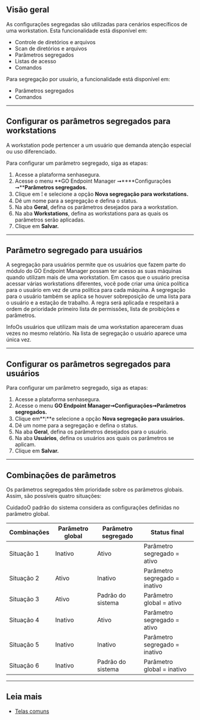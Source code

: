 ## Visão geral

As configurações segregadas são utilizadas para cenários específicos de uma workstation. Esta funcionalidade está disponível em: 

* Controle de diretórios e arquivos
* Scan de diretórios e arquivos
* Parâmetros segregados
* Listas de acesso
* Comandos

  


Para segregação por usuário, a funcionalidade está disponível em: 

* Parâmetros segregados
* Comandos



---

## Configurar os parâmetros segregados para workstations

A workstation pode pertencer a um usuário que demanda atenção especial ou uso diferenciado.

Para configurar um parâmetro segregado, siga as etapas:

1. Acesse a plataforma senhasegura.
2. Acesse o menu **GO Endpoint Manager ➞****Configurações ➞****Parâmetros segregados.**
3. Clique em **⁝** e selecione a opção **Nova segregação para workstations.**
4. Dê um nome para a segregação e defina o status.
5. Na aba **Geral**, defina os parâmetros desejados para a workstation.
6. Na aba **Workstations**, defina as workstations para as quais os parâmetros serão aplicadas.
7. Clique em **Salvar.**



---

## Parâmetro segregado para usuários

A segregação para usuários permite que os usuários que fazem parte do módulo do GO Endpoint Manager possam ter acesso as suas máquinas quando utilizam mais de uma workstation. Em casos que o usuário precisa acessar várias workstations diferentes, você pode criar uma única política para o usuário em vez de uma política para cada máquina. A segregação para o usuário também se aplica se houver sobreposição de uma lista para o usuário e a estação de trabalho. A regra será aplicada e respeitará a ordem de prioridade primeiro lista de permissões, lista de proibições e parâmetros.  


InfoOs usuários que utilizam mais de uma workstation apareceram duas vezes no mesmo relatório. Na lista de segregação o usuário aparece uma única vez.  




---

## Configurar os parâmetros segregados para usuários

Para configurar um parâmetro segregado, siga as etapas:

1. Acesse a plataforma senhasegura.
2. Acesse o menu **GO Endpoint Manager➞Configurações➞Parâmetros segregados.**
3. Clique em**⁝**e selecione a opção **Nova segregação para usuários.**
4. Dê um nome para a segregação e defina o status.
5. Na aba **Geral**, defina os parâmetros desejados para o usuário.
6. Na aba **Usuários**, defina os usuários aos quais os parâmetros se aplicam.
7. Clique em **Salvar.**



---

## Combinações de parâmetros

Os parâmetros segregados têm prioridade sobre os parâmetros globais. Assim, são possíveis quatro situações:

CuidadoO padrão do sistema considera as configurações definidas no parâmetro global.  




| Combinações | Parâmetro global | Parâmetro segregado | Status final |
| --- | --- | --- | --- |
| Situação 1 | Inativo | Ativo | Parâmetro segregado \= ativo |
| Situação 2 | Ativo | Inativo | Parâmetro segregado \= inativo |
| Situação 3 | Ativo | Padrão do sistema | Parâmetro global \= ativo |
| Situação 4 | Inativo | Ativo | Parâmetro segregado \= ativo |
| Situação 5 | Inativo | Inativo | Parâmetro segregado \= inativo |
| Situação 6 | Inativo | Padrão do sistema | Parâmetro global \= inativo |

  




---

## Leia mais

* [Telas comuns](https://docs.senhasegura.io/v3-33/docs/pt/general-information-graphical-user-interface?highlight=telas%20comuns#telas-comuns)

  


